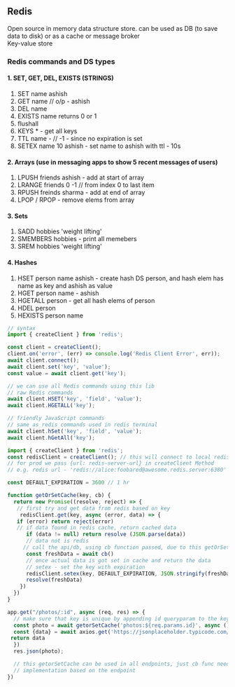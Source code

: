 ## Redis

Open source in memory data structure store. can be used as DB (to save data to disk) or as a cache or message broker  
Key-value store  

### Redis commands and DS types

#### 1. SET, GET, DEL, EXISTS (STRINGS)

1. SET name ashish
2. GET name // o/p - ashish
3. DEL name
4. EXISTS name returns 0 or 1
5. flushall
6. KEYS * - get all keys
7. TTL name - // -1 - since no expiration is set
8. SETEX name 10 ashish - set name to ashish with ttl - 10s

#### 2. Arrays (use in messaging apps to show 5 recent messages of users)

1. LPUSH friends ashish - add at start of array
2. LRANGE friends 0 -1 // from index 0 to last item
3. RPUSH freinds sharma - add at end of array
4. LPOP / RPOP - remove elems from array

#### 3. Sets

1. SADD hobbies 'weight lifting'
2. SMEMBERS hobbies - print all memebers
3. SREM hobbies 'weight lifting'

#### 4. Hashes

1. HSET person name ashish - create hash DS person, and hash elem has name as key and ashish as value
2. HGET person name - ashish
3. HGETALL person - get all hash elems of person
4. HDEL person
5. HEXISTS person name

```javascript
// syntax
import { createClient } from 'redis';

const client = createClient(); 
client.on('error', (err) => console.log('Redis Client Error', err));
await client.connect();
await client.set('key', 'value');
const value = await client.get('key');

// we can use all Redis commands using this lib
// raw Redis commands
await client.HSET('key', 'field', 'value');
await client.HGETALL('key');

// friendly JavaScript commands
// same as redis commands used in redis terminal
await client.hSet('key', 'field', 'value');
await client.hGetAll('key');
```

```javascript
import { createClient } from 'redis';
const redisClient = createClient(); // this will connect to local redis instance (port - 6379)
// for prod we pass {url: redis-server-url} in createClient Method
// e.g. redis url - 'redis://alice:foobared@awesome.redis.server:6380'

const DEFAULT_EXPIRATION = 3600 // 1 hr

function getOrSetCache(key, cb) {
  return new Promise((resolve, reject) => {
   // first try and get data from redis based on key
    redisClient.get(key, async (error, data) => {
   if (error) return reject(error)
   // if data found in redis cache, return cached data
      if (data != null) return resolve (JSON.parse(data))
      // data not is redis
     // call the api/db, using cb function passed, due to this getOrSetCache func becomes generic
      const freshData = await cb()
      // once actual data is got set in cache and return the data
      // setex - set the key with expiration
      redisClient.setex(key, DEFAULT_EXPIRATION, JSON.stringify(freshData))
      resolve(freshData)
    })
  })
}

app.get("/photos/:id", async (req, res) => {
  // make sure that key is unique by appending id queryparam to the key
  const photo = await getorSetCache('photos:${req.params.id}', async () => {
  const {data} = await axios.get('https://jsonplaceholder.typicode.com/photos/${req.params.id}')
 return data
  })
  res.json(photo);

  // this getorSetCache can be used in all endpoints, just cb func needs to have
  // implementation based on the endpoint
})

```
